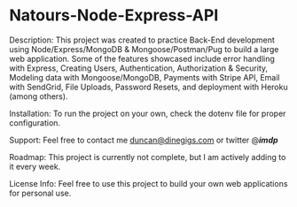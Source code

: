 # Natours-Node-Express-API

Description:
This project was created to practice Back-End development using Node/Express/MongoDB & Mongoose/Postman/Pug to build a large web application. Some of the features showcased
include error handling with Express, Creating Users, Authentication, Authorization & Security, Modeling data with Mongoose/MongoDB, Payments with Stripe API, 
Email with SendGrid, File Uploads, Password Resets, and deployment with Heroku (among others).

Installation:
To run the project on your own, check the dotenv file for proper configuration.

Support:
Feel free to contact me duncan@dinegigs.com or twitter @___imdp___ 

Roadmap:
This project is currently not complete, but I am actively adding to it every week.

License Info:
Feel free to use this project to build your own web applications for personal use.
